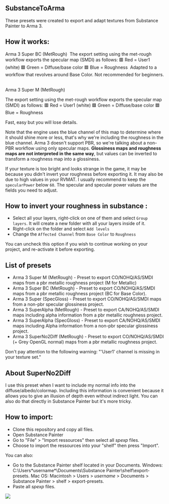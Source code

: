 ## SubstanceToArma

These presets were created to export and adapt textures from Substance Painter to Arma 3.

## How it works:


Arma 3 Super BC (MetRough)
‎ 
The export setting using the met-rough workflow exports the specular map (SMDI) as follows:
🟥 Red = User1 (white)
🟩 Green = Diffuse/base color
🟦 Blue = Roughness
‎ 
Adapted to a workflow that revolves around Base Color. Not recommended for beginners. 
‎ 


Arma 3 Super M (MetRough)

The export setting using the met-rough workflow exports the specular map (SMDI) as follows:
🟥 Red = User1 (white)
🟩 Green = Diffuse/base color
🟦 Blue = Roughness

Fast, easy but you will lose details.



Note that the engine uses the blue channel of this map to determine where it should shine more or less, that's why we're including the roughness in the blue channel. Arma 3 doesn't support PBR, so we're talking about a non-PBR workflow using  only specular maps. **Glossiness maps and roughness maps are not interpreted in the same way**, but values can be inverted to transform a roughness map into a glossiness.

If your texture is too bright and looks strange in the game, it may be because you didn't invert your roughness before exporting it. 
It may also be due to high values in your RVMAT. I usually recommend to keep the `specularPower` below `60`. 
The specular and specular power values are the fields you need to adjust. 

## How to invert your roughness in substance :

- Select all your layers, right-click on one of them and select `Group layers`. It will create a new folder with all your layers inside of it. 
- Right-click on the folder and select `Add levels`
- Change the `Affected Channel` from `Base Color` to `Roughness`

You can uncheck this option if you wish to continue working on your project, and re-activate it before exporting.


## List of presets 

- Arma 3 Super M (MetRough) - Preset to export CO/NOHQ/AS/SMDI maps from a pbr metallic roughness project (M for Metallic)
- Arma 3 Super BC (MetRough) - Preset to export CO/NOHQ/AS/SMDI maps from a pbr metallic roughness project (BC for Base Color).
- Arma 3 Super (SpecGloss) - Preset to export CO/NOHQ/AS/SMDI maps from a non-pbr specular glossiness project.
- Arma 3 SuperAlpha (MetRough) - Preset to export CA/NOHQ/AS/SMDI maps including alpha information from a pbr metallic roughness project.
- Arma 3 SuperAlpha (SpecGloss) - Preset to export CA/NOHQ/AS/SMDI maps including Alpha information from a non-pbr specular glossiness project.
- Arma 3 SuperNo2Diff (MetRough) - Preset to export CO/NOHQ/AS/SMDI (+ Grey OpenGL normal) maps from a pbr metallic roughness project.

Don't pay attention to the following warning: "'User1' channel is missing in your texture set."

## About SuperNo2Diff 
I use this preset when I want to include my normal info into the diffuse/albedo/colormap. Including this information is convenient because it allows you to give an illusion of depth even without indirect light.
You can also do that directly in Substance Painter but it's more tricky.

## How to import:
- Clone this repository and copy all files.
- Open Substance Painter
- Go to "File" > "Import ressources" then select all *spexp* files.
- Choose to import the ressources into your "shelf" then press "Import".

You can also:
- Go to the Substance Painter shelf located in your Documents.
     Windows: C:\Users\*username*\Documents\Substance Painter\shelf\export-presets.
     Mac OS: Macintosh > Users > *username* > Documents > Substance Painter > shelf > export-presets.
- Paste all *spexp* files.


<img src="https://cdn.discordapp.com/attachments/547997340288548874/763912413862821898/exemple.jpg">


